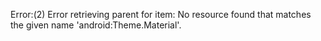 Error:(2) Error retrieving parent for item: No resource found that matches the given name 'android:Theme.Material'.